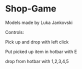 # Shop-Game
Models made by Luka Jankovski

Controls:

Pick up and drop with left click

Put picked up item in hotbar with E

drop from hotbar with 1,2,3,4,5
